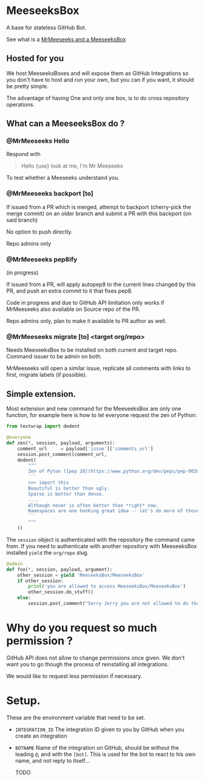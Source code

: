 # MeeseeksBox

A base for stateless GitHub Bot. 

See what is a [MrMeeseeks and a MeeseeksBox](https://www.youtube.com/watch?v=qUYvIAP3qQk)

## Hosted for you

We host MeeseeksBoxes and will expose them as GitHub Integrations so you don't
have to host and run your own, but you can if you want, it should be pretty
simple. 

The advantage of having One and only one box, is to do cross repository
operations.

## What can a MeeseeksBox do ?

### @MrMeeseeks Hello

Respond with

> Hello {use} look at me, I'm Mr Meeseeks

To test whether a Meeseeks understand you.

### @MrMeeseeks backport [to] <branch>

If issued from a  PR which is merged, attempt to backport (cherry-pick the
merge commit) on an older branch and submit a PR with this backport (on said branch)

No option to push directly. 

Repo admins only

### @MrMeeseeks pep8ify

(in progress)

If issued from a PR, will apply autopep8 to the current lines changed by this
PR, and push an extra commit to it that fixes pep8. 

Code in progress and due to GitHub API limitation only works if MrMeeseeks also
available on Source repo of the PR. 

Repo admins only, plan to make it available to PR author as well. 

### @MrMeeseeks migrate [to] <target org/repo>

Needs MeeseeksBox to be installed on both current and target repo. Command
issuer to be admin on both. 

MrMeeseeks will open a similar issue, replicate all comments with links to
first, migrate labels (if possible). 


## Simple extension.

Most extension and new command for the MeeseeksBox are only one function, for
example here is how to let everyone request the zen of Python:

```python
from textwrap import dedent

@everyone
def zen(*, session, payload, arguments):
    comment_url     = payload['issue']['comments_url']
    session.post_comment(comment_url,
    dedent(
        """
        Zen of Pyton ([pep 20](https://www.python.org/dev/peps/pep-0020/))
        ```
        >>> import this
        Beautiful is better than ugly.
        Sparse is better than dense.
        ....
        Although never is often better than *right* now.
        Namespaces are one honking great idea -- let's do more of those!
        ```
        """
    ))
```

The `session` object is authenticated with the repository the command came from.
If you need to authenticate with another repository with MeeseeksBox installed `yield` the `org/repo` slug.

```python
@admin
def foo(*, session, payload, argument):
    other_session = yield 'MeeseeksBox/MeeseeksBox'
    if other_session:
        print('you are allowed to access MeeseeksBox/MeeseeksBox')
        other_session.do_stuff()
    else:
        session.post_comment("Sorry Jerry you are not allowed to do that.")
```


# Why do you request so much permission ?

GitHub API does not allow to change permissions once given. We don't want you
to go though the process of reinstalling all integrations.

We would like to request less permission if necessary. 



# Setup.

These are the environment variable that need to be set.

 - `INTEGRATION_ID` The integration ID given to you by GitHub when you create
   an integration
 - `BOTNAME` Name of the integration on GitHub, should be without the leading
   `@`, and with the `[bot]`. This is used for the bot to react to his own name, and not reply to itself...

   TODO
